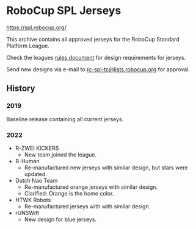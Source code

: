 # RoboCup SPL Jerseys

https://spl.robocup.org/

This archive contains all approved jerseys for the RoboCup Standard Platform League.

Check the leagues [rules document](https://spl.robocup.org/downloads/) for design requirements for jerseys.

Send new designs via e-mail to rc-spl-tc@lists.robocup.org for approval.

## History

### 2019

Baseline release containing all current jerseys.

### 2022

- R-ZWEI KICKERS
  - New team joined the league.
- B-Human
  - Re-manufactured new jerseys with similar design, but stars were updated.
- Dutch Nao Team
  - Re-manufactured orange jerseys with similar design.
  - Clarified: Orange is the home color.
- HTWK Robots
  - Re-manufactured jerseys with with similar design.
- rUNSWift
  - New design for blue jerseys.
